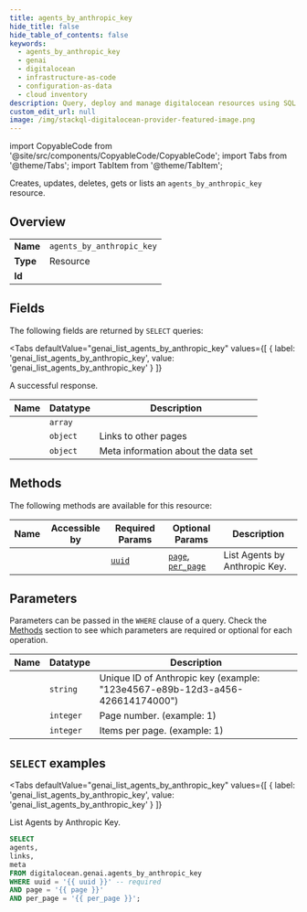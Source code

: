 ```yaml
--- 
title: agents_by_anthropic_key
hide_title: false
hide_table_of_contents: false
keywords:
  - agents_by_anthropic_key
  - genai
  - digitalocean
  - infrastructure-as-code
  - configuration-as-data
  - cloud inventory
description: Query, deploy and manage digitalocean resources using SQL
custom_edit_url: null
image: /img/stackql-digitalocean-provider-featured-image.png
---
```


import CopyableCode from '@site/src/components/CopyableCode/CopyableCode';
import Tabs from '@theme/Tabs';
import TabItem from '@theme/TabItem';

Creates, updates, deletes, gets or lists an <code>agents_by_anthropic_key</code> resource.

## Overview
<table><tbody>
<tr><td><b>Name</b></td><td><code>agents_by_anthropic_key</code></td></tr>
<tr><td><b>Type</b></td><td>Resource</td></tr>
<tr><td><b>Id</b></td><td><CopyableCode code="digitalocean.genai.agents_by_anthropic_key" /></td></tr>
</tbody></table>

## Fields

The following fields are returned by `SELECT` queries:

<Tabs
    defaultValue="genai_list_agents_by_anthropic_key"
    values={[
        { label: 'genai_list_agents_by_anthropic_key', value: 'genai_list_agents_by_anthropic_key' }
    ]}
>
<TabItem value="genai_list_agents_by_anthropic_key">

A successful response.

<table>
<thead>
    <tr>
    <th>Name</th>
    <th>Datatype</th>
    <th>Description</th>
    </tr>
</thead>
<tbody>
<tr>
    <td><CopyableCode code="agents" /></td>
    <td><code>array</code></td>
    <td></td>
</tr>
<tr>
    <td><CopyableCode code="links" /></td>
    <td><code>object</code></td>
    <td>Links to other pages</td>
</tr>
<tr>
    <td><CopyableCode code="meta" /></td>
    <td><code>object</code></td>
    <td>Meta information about the data set</td>
</tr>
</tbody>
</table>
</TabItem>
</Tabs>

## Methods

The following methods are available for this resource:

<table>
<thead>
    <tr>
    <th>Name</th>
    <th>Accessible by</th>
    <th>Required Params</th>
    <th>Optional Params</th>
    <th>Description</th>
    </tr>
</thead>
<tbody>
<tr>
    <td><a href="#genai_list_agents_by_anthropic_key"><CopyableCode code="genai_list_agents_by_anthropic_key" /></a></td>
    <td><CopyableCode code="select" /></td>
    <td><a href="#parameter-uuid"><code>uuid</code></a></td>
    <td><a href="#parameter-page"><code>page</code></a>, <a href="#parameter-per_page"><code>per_page</code></a></td>
    <td>List Agents by Anthropic Key.</td>
</tr>
</tbody>
</table>

## Parameters

Parameters can be passed in the `WHERE` clause of a query. Check the [Methods](#methods) section to see which parameters are required or optional for each operation.

<table>
<thead>
    <tr>
    <th>Name</th>
    <th>Datatype</th>
    <th>Description</th>
    </tr>
</thead>
<tbody>
<tr id="parameter-uuid">
    <td><CopyableCode code="uuid" /></td>
    <td><code>string</code></td>
    <td>Unique ID of Anthropic key (example: "123e4567-e89b-12d3-a456-426614174000")</td>
</tr>
<tr id="parameter-page">
    <td><CopyableCode code="page" /></td>
    <td><code>integer</code></td>
    <td>Page number. (example: 1)</td>
</tr>
<tr id="parameter-per_page">
    <td><CopyableCode code="per_page" /></td>
    <td><code>integer</code></td>
    <td>Items per page. (example: 1)</td>
</tr>
</tbody>
</table>

## `SELECT` examples

<Tabs
    defaultValue="genai_list_agents_by_anthropic_key"
    values={[
        { label: 'genai_list_agents_by_anthropic_key', value: 'genai_list_agents_by_anthropic_key' }
    ]}
>
<TabItem value="genai_list_agents_by_anthropic_key">

List Agents by Anthropic Key.

```sql
SELECT
agents,
links,
meta
FROM digitalocean.genai.agents_by_anthropic_key
WHERE uuid = '{{ uuid }}' -- required
AND page = '{{ page }}'
AND per_page = '{{ per_page }}';
```
</TabItem>
</Tabs>
